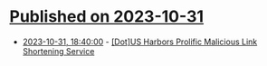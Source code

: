 # [Published on 2023-10-31](index.md)

* [2023-10-31, 18:40:00](https://it.slashdot.org/story/23/10/31/1812201/dotus-harbors-prolific-malicious-link-shortening-service?utm_source=rss1.0mainlinkanon&utm_medium=feed) - [[Dot]US Harbors Prolific Malicious Link Shortening Service](https://it.slashdot.org/story/23/10/31/1812201/dotus-harbors-prolific-malicious-link-shortening-service?utm_source=rss1.0mainlinkanon&utm_medium=feed)

